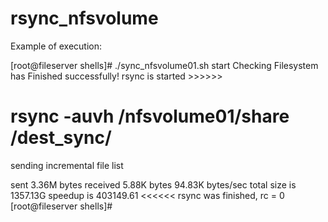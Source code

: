 # rsync_nfsvolume
Example of execution:

[root@fileserver shells]# ./sync_nfsvolume01.sh start
Checking Filesystem has Finished successfully!
rsync is started >>>>>>
# rsync -auvh /nfsvolume01/share /dest_sync/
sending incremental file list

sent 3.36M bytes  received 5.88K bytes  94.83K bytes/sec
total size is 1357.13G  speedup is 403149.61
<<<<<< rsync was finished, rc = 0
[root@fileserver shells]#